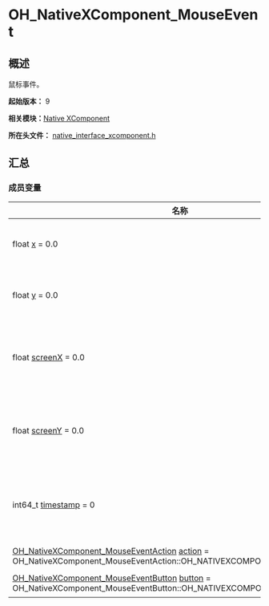 # OH_NativeXComponent_MouseEvent


## 概述

鼠标事件。

**起始版本：** 9

**相关模块：**[Native XComponent](_o_h___native_x_component.md)

**所在头文件：** [native_interface_xcomponent.h](native__interface__xcomponent_8h.md)

## 汇总


### 成员变量

| 名称 | 描述 | 
| -------- | -------- |
| float [x](_o_h___native_x_component.md#x-33) = 0.0 |  点击触点相对于当前组件左上角的x轴坐标。| 
| float [y](_o_h___native_x_component.md#y-33) = 0.0|  点击触点相对于当前组件左上角的y轴坐标。| 
| float [screenX](_o_h___native_x_component.md#screenx-33) = 0.0|  点击触点相对于XComponent所在应用屏幕左上角的x轴坐标。| 
| float [screenY](_o_h___native_x_component.md#screeny-33) = 0.0|  点击触点相对于XComponent所在应用屏幕左上角的y轴坐标。| 
| int64_t [timestamp](_o_h___native_x_component.md#timestamp) = 0|  当前鼠标事件的时间戳。触发事件时距离系统启动的时间间隔，单位纳秒。| 
| [OH_NativeXComponent_MouseEventAction](_o_h___native_x_component.md#oh_nativexcomponent_mouseeventaction) [action](_o_h___native_x_component.md#action) = OH_NativeXComponent_MouseEventAction::OH_NATIVEXCOMPONENT_MOUSE_NONE|  当前鼠标事件动作。| 
| [OH_NativeXComponent_MouseEventButton](_o_h___native_x_component.md#oh_nativexcomponent_mouseeventbutton) [button](_o_h___native_x_component.md#button) = OH_NativeXComponent_MouseEventButton::OH_NATIVEXCOMPONENT_NONE_BUTTON|  鼠标事件按键。| 